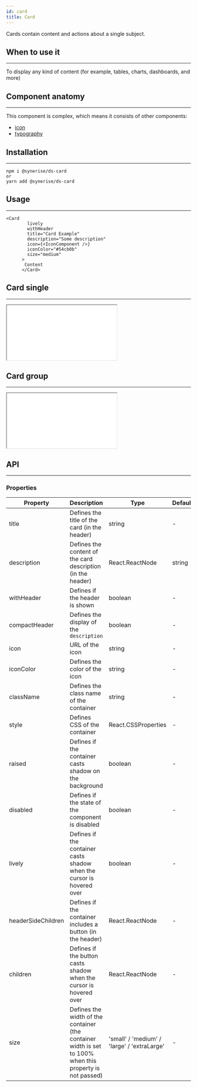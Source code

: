 ```yaml
---
id: card
title: Card
---
```


Cards contain content and actions about a single subject.

## When to use it

---

To display any kind of content (for example, tables, charts, dashboards, and more)

## Component anatomy

---

This component is complex, which means it consists of other components:

- [icon](/docs/components/icon/)
- [typography](/docs/components/typography/)

## Installation

---

```
npm i @synerise/ds-card
or
yarn add @synerise/ds-card
```

## Usage

---

```
<Card
        lively
        withHeader
        title="Card Example"
        description="Some description"
        icon={<IconComponent />}
        iconColor="#54cb0b"
        size="medium"
      >
       Content
      </Card>
```

## Card single

---

<iframe src="/storybook-static/iframe.html?id=components-card--single"></iframe>

## Card group

---

<iframe src="/storybook-static/iframe.html?id=components-card--group"></iframe>

## API

---

### Properties

| Property           | Description                                                                                              | Type                                        | Default |
| ------------------ | -------------------------------------------------------------------------------------------------------- | ------------------------------------------- | ------- |
| title              | Defines the title of the card (in the header)                                                            | string                                      | -       |
| description        | Defines the content of the card description (in the header)                                              | React.ReactNode                             | string  | - |
| withHeader         | Defines if the header is shown                                                                           | boolean                                     | -       |
| compactHeader      | Defines the display of the `description`                                                                 | boolean                                     | -       |
| icon               | URL of the icon                                                                                          | string                                      | -       |
| iconColor          | Defines the color of the icon                                                                            | string                                      | -       |
| className          | Defines the class name of the container                                                                  | string                                      | -       |
| style              | Defines CSS of the container                                                                             | React.CSSProperties                         | -       |
| raised             | Defines if the container casts shadow on the background                                                  | boolean                                     | -       |
| disabled           | Defines if the state of the component is disabled                                                        | boolean                                     | -       |
| lively             | Defines if the container casts shadow when the cursor is hovered over                                    | boolean                                     | -       |
| headerSideChildren | Defines if the container includes a button (in the header)                                               | React.ReactNode                             | -       |
| children           | Defines if the button casts shadow when the cursor is hovered over                                       | React.ReactNode                             | -       |
| size               | Defines the width of the container (the container width is set to 100% when this property is not passed) | 'small' / 'medium' / 'large' / 'extraLarge' | -       |
